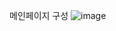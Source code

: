 메인페이지 구성 
![image](https://user-images.githubusercontent.com/102134953/166194277-eeb51e67-16c3-41cd-849d-b4e51a7ebece.png)
